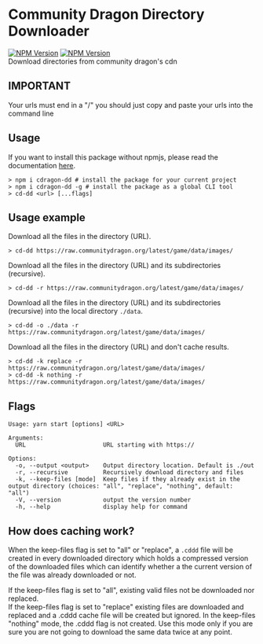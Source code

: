 # Community Dragon Directory Downloader
[![NPM Version](https://img.shields.io/npm/v/cdragon-dd.svg?style=flat-square)](https://www.npmjs.com/package/cdragon-dd) [![NPM Version](https://img.shields.io/npm/dm/cdragon-dd.svg?style=flat-square)](https://www.npmjs.com/package/cdragon-dd)  
Download directories from community dragon's cdn


## IMPORTANT
Your urls must end in a "/" you should just copy and paste your urls into the command line

## Usage

If you want to install this package without npmjs, please read the documentation [here](https://github.com/Hi-Ray/cd-dd/blob/master/install-with-git.md).

```shell
> npm i cdragon-dd # install the package for your current project
> npm i cdragon-dd -g # install the package as a global CLI tool
> cd-dd <url> [...flags]
```

## Usage example

Download all the files in the directory (URL). 
```shell
> cd-dd https://raw.communitydragon.org/latest/game/data/images/
```

Download all the files in the directory (URL) and its subdirectories (recursive). 
```shell
> cd-dd -r https://raw.communitydragon.org/latest/game/data/images/
```

Download all the files in the directory (URL) and its subdirectories (recursive) into the local directory `./data`. 
```shell
> cd-dd -o ./data -r https://raw.communitydragon.org/latest/game/data/images/
```

Download all the files in the directory (URL) and don't cache results. 
```shell
> cd-dd -k replace -r https://raw.communitydragon.org/latest/game/data/images/
> cd-dd -k nothing -r https://raw.communitydragon.org/latest/game/data/images/
```

## Flags
```
Usage: yarn start [options] <URL>

Arguments:
  URL                      URL starting with https://

Options:
  -o, --output <output>    Output directory location. Default is ./out
  -r, --recursive          Recursively download directory and files
  -k, --keep-files [mode]  Keep files if they already exist in the output directory (choices: "all", "replace", "nothing", default: "all")
  -V, --version            output the version number
  -h, --help               display help for command
```

## How does caching work?
When the keep-files flag is set to "all" or "replace", a `.cddd` file will be created in every downloaded directory which holds a compressed version of the downloaded files which can identify whether a the current version of the file was already downloaded or not.  

If the keep-files flag is set to "all", existing valid files not be downloaded nor replaced.  
If the keep-files flag is set to "replace" existing files are downloaded and replaced and a .cddd cache file will be created but ignored. 
In the keep-files "nothing" mode, the .cddd flag is not created. Use this mode only if you are sure you are not going to download the same data twice at any point. 
